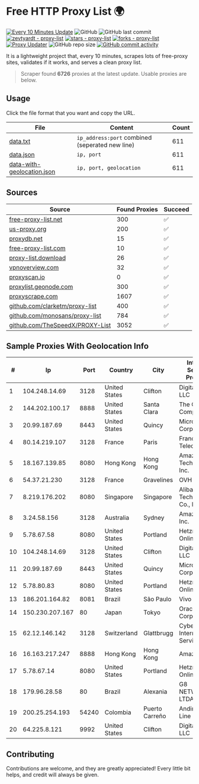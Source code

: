 
# Free HTTP Proxy List 🌍

[![Every 10 Minutes Update](https://github.com/mertguvencli/http-proxy-list/actions/workflows/main.yml/badge.svg?branch=main)](https://github.com/mertguvencli/http-proxy-list/actions/workflows/main.yml)
![GitHub](https://img.shields.io/github/license/mertguvencli/http-proxy-list)
![GitHub last commit](https://img.shields.io/github/last-commit/mertguvencli/http-proxy-list)
[![zevtyardt - proxy-list](https://img.shields.io/static/v1?label=zevtyardt&message=proxy-list&color=blue&logo=github)](https://github.com/zevtyardt/proxy-list "Go to GitHub repo")
[![stars - proxy-list](https://img.shields.io/github/stars/zevtyardt/proxy-list?style=social)](https://github.com/zevtyardt/proxy-list)
[![forks - proxy-list](https://img.shields.io/github/forks/zevtyardt/proxy-list?style=social)](https://github.com/zevtyardt/proxy-list)
[![Proxy Updater](https://github.com/zevtyardt/proxy-list/workflows/Proxy%20Updater/badge.svg)](https://github.com/zevtyardt/proxy-list/actions?query=workflow:"Proxy+Updater")
![GitHub repo size](https://img.shields.io/github/repo-size/zevtyardt/proxy-list)
[![GitHub commit activity](https://img.shields.io/github/commit-activity/m/zevtyardt/proxy-list?logo=commits)](https://github.com/zevtyardt/proxy-list/commits/main)

It is a lightweight project that, every 10 minutes, scrapes lots of free-proxy sites, validates if it works, and serves a clean proxy list.

> Scraper found **6726** proxies at the latest update. Usable proxies are below.

## Usage

Click the file format that you want and copy the URL.

|File|Content|Count|
|----|-------|-----|
|[data.txt](https://raw.githubusercontent.com/mertguvencli/http-proxy-list/main/proxy-list/data.txt)|`ip_address:port` combined (seperated new line)|611|
|[data.json](https://raw.githubusercontent.com/mertguvencli/http-proxy-list/main/proxy-list/data.json)|`ip, port`|611|
|[data-with-geolocation.json](https://raw.githubusercontent.com/mertguvencli/http-proxy-list/main/proxy-list/data-with-geolocation.json)|`ip, port, geolocation`|611|

## Sources

|Source|Found Proxies|Succeed|
|------|-------------|-------|
|[free-proxy-list.net](https://free-proxy-list.net)|300|✅|
|[us-proxy.org](https://www.us-proxy.org)|200|✅|
|[proxydb.net](http://proxydb.net)|15|✅|
|[free-proxy-list.com](https://free-proxy-list.com/?page=&port=&type%5B%5D=http&type%5B%5D=https&up_time=0&search=Search)|10|✅|
|[proxy-list.download](https://www.proxy-list.download/HTTP)|26|✅|
|[vpnoverview.com](https://vpnoverview.com/privacy/anonymous-browsing/free-proxy-servers)|32|✅|
|[proxyscan.io](https://www.proxyscan.io)|0|✅|
|[proxylist.geonode.com](https://proxylist.geonode.com/api/proxy-list?limit=300&page=1&sort_by=lastChecked&sort_type=desc&protocols=http,https)|300|✅|
|[proxyscrape.com](https://api.proxyscrape.com/v2/?request=displayproxies&protocol=http&timeout=10000&country=all&ssl=all&anonymity=all)|1607|✅|
|[github.com/clarketm/proxy-list](https://raw.githubusercontent.com/clarketm/proxy-list/master/proxy-list-raw.txt)|400|✅|
|[github.com/monosans/proxy-list](https://raw.githubusercontent.com/monosans/proxy-list/main/proxies/http.txt)|784|✅|
|[github.com/TheSpeedX/PROXY-List](https://raw.githubusercontent.com/TheSpeedX/PROXY-List/master/http.txt)|3052|✅|


## Sample Proxies With Geolocation Info

|#|Ip|Port|Country|City|Internet Service Provider|
|-|--|----|-------|----|-------------------------|
|1|104.248.14.69|3128|United States|Clifton|DigitalOcean, LLC|
|2|144.202.100.17|8888|United States|Santa Clara|The Constant Company|
|3|20.99.187.69|8443|United States|Quincy|Microsoft Corporation|
|4|80.14.219.107|3128|France|Paris|France Telecom|
|5|18.167.139.85|8080|Hong Kong|Hong Kong|Amazon Technologies Inc.|
|6|54.37.21.230|3128|France|Gravelines|OVH SAS|
|7|8.219.176.202|8080|Singapore|Singapore|Alibaba (US) Technology Co., Ltd.|
|8|3.24.58.156|3128|Australia|Sydney|Amazon.com, Inc.|
|9|5.78.67.58|8080|United States|Portland|Hetzner Online GmbH|
|10|104.248.14.69|3128|United States|Clifton|DigitalOcean, LLC|
|11|20.99.187.69|8443|United States|Quincy|Microsoft Corporation|
|12|5.78.80.83|8080|United States|Portland|Hetzner Online GmbH|
|13|186.201.164.82|8081|Brazil|São Paulo|Vivo|
|14|150.230.207.167|80|Japan|Tokyo|Oracle Corporation|
|15|62.12.146.142|3128|Switzerland|Glattbrugg|Cyberlink Internet Services AG|
|16|16.163.217.247|8888|Hong Kong|Hong Kong|Amazon.com|
|17|5.78.67.14|8080|United States|Portland|Hetzner Online GmbH|
|18|179.96.28.58|80|Brazil|Alexania|G8 NETWORKS LTDA|
|19|200.25.254.193|54240|Colombia|Puerto Carreño|Andinet ON Line|
|20|64.225.8.121|9992|United States|Clifton|DigitalOcean, LLC|



## Contributing

Contributions are welcome, and they are greatly appreciated! Every
little bit helps, and credit will always be given.

